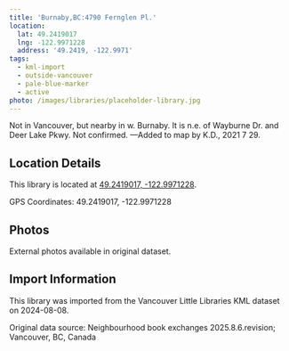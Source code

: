 ```yaml
---
title: 'Burnaby,BC:4790 Fernglen Pl.'
location:
  lat: 49.2419017
  lng: -122.9971228
  address: '49.2419, -122.9971'
tags:
  - kml-import
  - outside-vancouver
  - pale-blue-marker
  - active
photo: /images/libraries/placeholder-library.jpg
---
```

Not in Vancouver, but nearby in w. Burnaby.
It is n.e. of Wayburne Dr. and Deer Lake Pkwy.
Not confirmed.
—Added to map by K.D., 2021 7 29. 

## Location Details

This library is located at [49.2419017, -122.9971228](https://www.google.com/maps?q=49.2419017,-122.9971228).

GPS Coordinates: 49.2419017, -122.9971228

## Photos

External photos available in original dataset.

## Import Information

This library was imported from the Vancouver Little Libraries KML dataset on 2024-08-08.

Original data source: Neighbourhood book exchanges 2025.8.6.revision; Vancouver, BC, Canada
